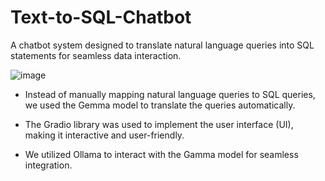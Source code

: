 # Text-to-SQL-Chatbot

A  chatbot system designed to translate natural language queries into SQL statements for seamless data interaction.

![image](https://github.com/user-attachments/assets/750c68a3-e896-41b5-91c8-44f7e50628af)



- Instead of manually mapping natural language queries to SQL queries, we used the Gemma model to translate the queries automatically.

- The Gradio library was used to implement the user interface (UI), making it interactive and user-friendly.

- We utilized Ollama to interact with the Gamma model for seamless integration.

